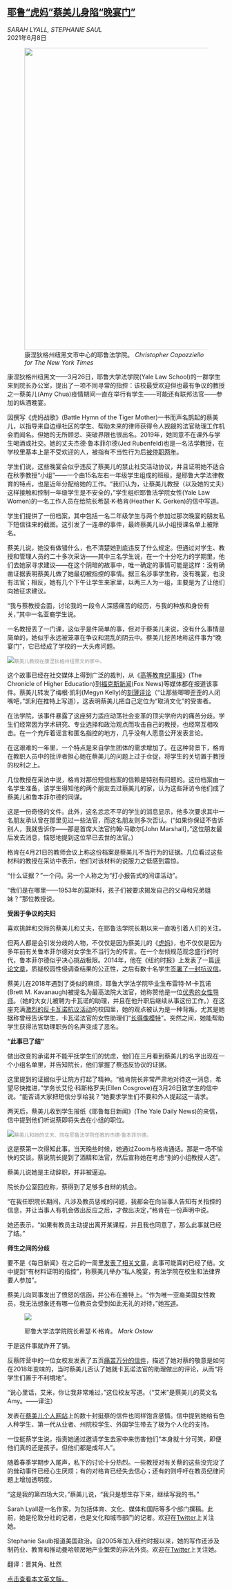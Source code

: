 <!--1623146823000-->
[耶鲁“虎妈”蔡美儿身陷“晚宴门”](https://cn.nytimes.com/usa/20210608/amy-chua-yale-law/)
------

<address>SARAH LYALL, STEPHANIE SAUL</address><time pudate="2021-06-08 06:01:06" datetime="2021-06-08 06:01:06">2021年6月8日</time><figure class="article-span-photo"><img src="https://images.weserv.nl/?url=static01.nyt.com/images/2021/06/01/multimedia/00Yale-1/merlin_188356500_b8c79bbc-a400-43ef-891b-346c9143a404-master1050.jpg" width="1050" height="700"><figcaption>康涅狄格州纽黑文市中心的耶鲁法学院。 <cite>Christopher Capozziello for The New York Times</cite></figcaption></figure><section class="article-body"><p>康涅狄格州纽黑文——3月26日，耶鲁大学法学院(Yale Law School)的一群学生来到院长办公室，提出了一项不同寻常的指控：该校最受欢迎但也最有争议的教授之一蔡美儿(Amy Chua)疫情期间一直在举行有学生——可能还有联邦法官——参加的纵酒晚宴。</p><p>因撰写《虎妈战歌》(Battle Hymn of the Tiger Mother)一书而声名鹊起的蔡美儿，以指导来自边缘社区的学生、帮助未来的律师获得令人觊觎的法官助理工作机会而闻名。但她的无所顾忌、突破界限也很出名。2019年，她同意不在课外与学生喝酒或社交。她的丈夫杰德·鲁本菲尔德(Jed Rubenfeld)也是一名法学教授，在学校里基本上是不受欢迎的人，被指有不当性行为后<a href="https://www.nytimes.com/2020/08/26/nyregion/jed-rubenfeld-yale.html">被停职两年</a>。</p><p>学生们说，这些晚宴会似乎违反了蔡美儿的禁止社交活动协议，并且证明她不适合在秋季教授“小组”——一个由15名左右一年级学生组成的班级，是耶鲁大学法律教育的特点，也是近年分配给她的工作。“我们认为，让蔡美儿教授（以及她的丈夫）这样接触和控制一年级学生是不安全的，”学生组织耶鲁法学院女性(Yale Law Women)的一名工作人员在给院长希瑟·K·格肯(Heather K. Gerken)的信中写道。</p><p>学生们提供了一份档案，其中包括一名二年级学生与两个参加过那次晚宴的朋友私下短信往来的截图。这引发了一连串的事件，最终蔡美儿从小组授课名单上被除名。</p><p>蔡美儿说，她没有做错什么，也不清楚她到底违反了什么规定。但通过对学生、教授和管理人员的二十多次采访——其中三名学生说，在一个十分吃力的学期里，他们去她家寻求建议——在这个阴暗的故事中，唯一确定的事情可能是这样：没有确凿证据表明蔡美儿做了她最初被指控的事情。据三名涉事学生称，没有晚宴，也没有法官；相反，她有几个下午让学生来家里，以两三人为一组，主要是为了让他们向她征求建议。</p><p>“我与蔡教授会面，讨论我的一段令人深感痛苦的经历，与我的种族和身份有关，”其中一名亚裔学生说。</p><p>一名教授丢了一门课，这似乎是件简单的事，但对于蔡美儿来说，没有什么事情是简单的，她似乎永远被笼罩在争议和混乱的阴云中。蔡美儿挖苦地称这件事为“晚宴门”，它已经成了学校的一大头疼问题。</p><p><img src="https://images.weserv.nl/?url=static01.nyt.com/images/2021/06/01/multimedia/00Yale-2/merlin_188267973_10bba2f7-270c-4c2e-9a53-76a1493721c8-master1050.jpg"><small style="color: #999;">蔡美儿教授在康涅狄格州纽黑文的家中。</small></p><p>这个故事已经在社交媒体上得到广泛的裁判，从《<a rel="noopener noreferrer" target="_blank" href="https://www.chronicle.com/article/a-yale-law-prof-was-disciplined-for-holding-dinner-parties-theres-more-to-the-story?cid2=gen_login_refresh&cid=gen_sign_in">高等教育纪事报</a>》(The Chronicle of Higher Education)到<a rel="noopener noreferrer" target="_blank" href="https://www.foxnews.com/us/tiger-mom-amy-chua-denies-parties-yale">福克斯新闻</a>(Fox News)等媒体都在报道该事件。蔡美儿转发了梅根·凯利(Megyn Kelly)的<a rel="noopener noreferrer" target="_blank" href="https://twitter.com/megynkelly/status/1380268829083893770?s=20">刻薄评论</a>（“让那些唧唧歪歪的人闭嘴吧，”凯利在推特上写道），这表明蔡美儿把自己定位为“取消文化”的受害者。</p><p>在法学院，该事件暴露了这座努力适应动荡社会变革的顶尖学府内的痛苦分歧。学生们经常因为学术研究、专业选择和政治观点而攻击自己的教授，也经常互相攻击。在一个充斥着谣言和匿名指控的地方，几乎没有人愿意公开发表言论。</p><p>在这艰难的一年里，一个特点是来自学生团体的需求增加了。在这种背景下，格肯在教职人员中的批评者担心她在蔡美儿的问题上过于仓促，将学生的关切置于教授的权利之上。</p><p>几位教授在采访中说，格肯对那份短信档案的信赖是特别有问题的。这份档案由一名学生准备，该学生得知他的两个朋友去过蔡美儿的家，认为这些拜访令他们成了蔡美儿和鲁本菲尔德的同谋。</p><p>这是一份奇怪的文件。此外，这名忿忿不平的学生的消息显示，他多次要求其中一名朋友承认曾在那里见过一些法官，而这名朋友则多次否认。(“如果你保证不告诉别人，我就告诉你——那是首席大法官约翰·马歇尔[John Marshall]，”这位朋友最后发去消息，恼怒地提到这位早已去世的法官。)</p><p>格肯在4月21日的教师会议上称这份档案是蔡美儿不当行为的证据。几位看过这些材料的教授在采访中表示，他们对该材料的说服力之低感到震惊。</p><p>“什么证据？”一个问。另一个人称之为“打小报告式的间谍活动”。</p><p>“我们是在哪里——1953年的莫斯科，孩子们被要求揭发自己的父母和兄弟姐妹？”那位教授说。</p><p><b>受困于争议的夫妇</b></p><p>喜欢挑衅和交际的蔡美儿和丈夫，在耶鲁法学院长期以来一直吸引着人们的关注。</p><p>但两人都是会引发分歧的人物，不仅仅是因为蔡美儿的《<a href="https://www.nytimes.com/2011/02/13/books/review/Dominus-t.html">虎妈</a>》，也不仅仅是因为多年前有关鲁本菲尔德对女学生不当行为的传言。在一个左倾规范观念盛行的时代，鲁本菲尔德似乎决心挑战极限。2014年，他在《纽约时报》上发表了一篇<a href="https://www.nytimes.com/2014/11/16/opinion/sunday/mishandling-rape.html">评论文章</a>，质疑校园性侵调查结果的公正性，之后有数十名学生<a rel="noopener noreferrer" target="_blank" href="https://www.huffpost.com/entry/yale-law-students-campus-rape_n_6172410">签署了一封抗议信</a>。</p><p>蔡美儿在2018年遇到了类似的麻烦，耶鲁大学法学院毕业生布雷特·M·卡瓦诺(Brett M. Kavanaugh)被提名为最高法院大法官，她称赞他是一位<a rel="noopener noreferrer" target="_blank" href="https://www.wsj.com/articles/kavanaugh-is-a-mentor-to-women-1531435729">优秀的女性导师</a>。（她的大女儿被聘为卡瓦诺的助理，并且在他升职后继续从事这份工作。）在这座充满<a href="https://www.nytimes.com/2018/09/26/nyregion/yale-touted-kavanaugh-now-comes-a-moment-of-reckoning.html">激烈的反卡瓦诺抗议活动</a>的校园里，她的观点被认为是一种背叛，尤其是她据称曾经告诉学生，卡瓦诺法官的女性助理们“<a rel="noopener noreferrer" target="_blank" href="https://www.theguardian.com/us-news/2018/sep/20/brett-kavanaugh-supreme-court-yale-amy-chua">长得像模特</a>”。突然之间，她能帮助学生获得法官助理职务的名声变成了恶名。</p><p><b>“此事已了结”</b></p><p>做出改变的承诺并不能平抚学生们的忧虑，他们在三月看到蔡美儿的名字出现在一个小组名单里，并告知院长，他们掌握了蔡违反协议的证据。</p><p>这里提到的证据似乎让院方打起了精神。“格肯院长非常严肃地对待这一消息，希望尽快推进，”学务长艾伦·科斯格罗夫(Ellen Cosgrove)在3月26日致学生的信中说。“能否请大家把短信分享给我？”她要求学生们不要和外人提起这一请求。</p><p>两天后，蔡美儿收到学生报纸《耶鲁每日新闻》(The Yale Daily News)的来信，信中提到他们听说蔡即将失去在小组的职位。</p><p><img src="https://images.weserv.nl/?url=static01.nyt.com/images/2021/06/01/multimedia/00Yale-5/merlin_176195328_a19c3b62-72de-4902-9d0e-e1925c9b7ea8-master1050.jpg"><small style="color: #999;">蔡美儿和她的丈夫、同在耶鲁法学院任教的杰德·鲁本菲尔德。</small></p><p>这是蔡第一次得知此事。当天晚些时候，她通过Zoom与格肯通话。那是一场不愉快的交谈。蔡说院长提到了酒精和法官，然后宣称她在考虑“别的小组教授人选”。</p><p>蔡美儿说她是主动辞职，并非被逼迫。</p><p>院长办公室回应称，蔡得到了足够多自辩的机会。</p><p>“在我任职院长期间，凡涉及教员惩戒的问题，我都会在向当事人告知有关指控的信息，并让当事人有机会做出反应之后，才做出决定，”格肯在一份声明中说。</p><p>她还表示，“如果有教员主动提出离开某课程，并且我也同意了，那么此事就已经了结。”</p><p><b>师生之间的分歧</b></p><p>要不是《每日新闻》在之后的一周里<a rel="noopener noreferrer" target="_blank" href="https://yaledailynews.com/blog/2021/04/07/law-professor-amy-chua-loses-small-group-following-allegations-of-parties-misconduct/">发表了相关文章</a>，此事可能真的已经了结。文中提到“有材料证明的指控”，称蔡美儿举办“私人晚宴，有法学院在校生和法律界要人参加”。</p><p>蔡美儿向同事发出了愤怒的信函，并公布在推特上。“作为唯一亚裔美国女性教员，我无法想象还有哪一位教员会受到如此无礼的对待，”她<a rel="noopener noreferrer" target="_blank" href="https://twitter.com/amychua/status/1380269911151349761">写道</a>。</p><p><figure class="article-inline-photo"><img src="https://images.weserv.nl/?url=static01.nyt.com/images/2021/06/01/multimedia/00Yale-3/00Yale-3-jumbo.jpg"></p><figcaption>耶鲁大学法学院院长希瑟·K·格肯。 <cite>Mark Ostow</cite></figcaption></figure><p>于是这件事就炸开了锅。</p><p>反蔡阵营中的一位女校友发表了五页<a rel="noopener noreferrer" target="_blank" href="https://twitter.com/LeahLitman/status/1389905675594223626">痛苦万分的信件</a>，描述了她对蔡的敬意是如何在2018年变味的，当时蔡美儿否认了她就卡瓦诺法官的助理做出的评论，从而“将学生们置于不利境地”。</p><p>“说心里话，艾米，你让我非常难过，”这位校友写道。（“艾米”是蔡美儿的英文名Amy。——译注）</p><p>发表在<a rel="noopener noreferrer" target="_blank" href="https://static1.squarespace.com/static/5a0f42df18b27d7cc2cde6f0/t/609446e905a8582e86651b7b/1620330218120/Compilation+of+Emails+from+Students+and+Alums+%281%29.pdf">蔡美儿个人网站</a>上的数十封挺蔡的信件也同样饱含感情。信中提到她给有色人种学生、第一代从业者、州院校学生、外国学生带去了极为个人化的支持。</p><p>一位挺蔡学生说，指责她通过邀请学生去家中来伤害他们“本身就十分可笑，即便他们真的还是孩子。但他们都是成年人”。</p><p>随着春季学期步入尾声，私下的讨论十分热烈。一些教授对有关蔡的这些没完没了的耸动事件已经心生厌烦；有的对格肯已经失去信心；还有的则呼吁在教员纪律问题上增加透明度。</p><p>“这是我的第四场大灾，”蔡美儿说，“我只是想生存下来，继续写我的书。”</p></section><footer class="author-info"><p>Sarah Lyall是一名作家，为包括体育、文化、媒体和国际等多个部门撰稿。此前，她是伦敦分社的记者，也是文化和城市部门的记者。欢迎在<a rel="nofollow" target="_blank" href="https://twitter.com/sarahlyall">Twitter</a>上关注她。</p><p>Stephanie Saulb报道美国政治。自2005年加入纽约时报以来，她的写作还涉及制药业、教育和推动曼哈顿房地产业繁荣的非法外资。欢迎在<a rel="nofollow" target="_blank" href="https://twitter.com/stefsaul">T</a><a rel="nofollow" target="_blank" href="https://twitter.com/stefsaul">witter</a>上关注她。</p><p>翻译：晋其角、杜然 </p><p><a rel="nofollow" target="_blank" href="https://www.nytimes.com/2021/06/07/us/amy-chua-yale-law.html">点击查看本文英文版。</a></p></footer>
